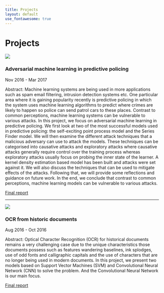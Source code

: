 ```yaml
---
title: Projects
layout: default
use_fontawesome: true
---
```


<!-- Projects -->
<h1 class="section-title">Projects</h1>

<div class="row content-row">
<div class="col-12 col-sm-4 image-wrapper">
    <img src="{{ site.baseurl }}/images/adversarial-machine-learning-in-predictive-policing.png">
</div>
<div class="col-12 col-sm-8">
    <h3>Adversarial machine learning in predictive policing</h3>
    <p class="italic">Nov 2016 - Mar 2017</p>
    <p>
        <span class="bold">Abstract:</span> 
        Machine learning systems are being used in more applications such as spam email filtering, intrusion detection systems etc. One particular area where it is gaining popularity recently is predictive policing in which the system uses machine learning algorithms to predict where crimes are likely to happen so police can send patrol cars to these places. Contrast to common perceptions, machine learning systems can be vulnerable to various attacks. In this project, we focus on adversarial machine learning in predictive policing. We first look at two of the most successful models used in predictive policing: the self-exciting point process model and the Series Finder model. We will then examine the different attack techniques that a malicious adversary can use to attack the models. These techniques can be categorised into causative attacks and exploratory attacks where causative attacks generally require control over the training process whereas exploratory attacks usually focus on probing the inner state of the learner. A kernel density estimation based model has been built and attacks were set against it. We will also discuss the techniques that can be used to mitigate effects of the attacks. Following that, we will provide some reflections and guidance on future work. In the end, we conclude that contrast to common perceptions, machine learning models can be vulnerable to various attacks.
    </p>
    <a href="https://github.com/ZeanQin/adversarial-machine-learning/blob/master/Adversarial_Machine_Learning_in_Predictive_Policing_Report.pdf" class="btn btn-light">
        <i class="fa fa-file"></i> Final report
    </a>
</div>
</div>

<hr>

<div class="row content-row">
<div class="col-12 col-sm-4 image-wrapper">
    <img src="{{ site.baseurl }}/images/ocr-from-historical-documents.png">
</div>
<div class="col-12 col-sm-8">
    <h3>OCR from historic documents</h3>
    <p class="italic">Aug 2016 - Oct 2016</p>
    <p>
        <span class="bold">Abstract:</span>
        Optical Character Recognition (OCR) for historical documents remains a very challenging case due to the unique characteristics those documents possess such as features wandering baselines, ink splodges, use of odd fonts and calligraphic capitals and the use of characters that are no longer being used in modern documents. In this project, we present two models based on Support Vector Machines (SVM) and Convolutional Neural Network (CNN) to solve the problem. And the Convolutional Neural Network is our main focus.
    </p>
    <a href="https://github.com/ZeanQin/ocr-from-historic-documents/blob/master/comp90051-project-report.pdf" class="btn btn-light">
        <i class="fa fa-file"></i> Final report
    </a>
</div>
</div>
